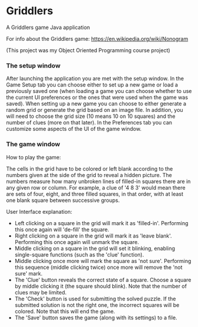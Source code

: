 # Griddlers
A Griddlers game Java application

For info about the Griddlers game: https://en.wikipedia.org/wiki/Nonogram

(This project was my Object Oriented Programming course project)

### The setup window
After launching the application you are met with the setup window.
In the Game Setup tab you can choose either to set up a new game or load a previously saved one (when loading a game you can choose whether to use the current UI preferences or
the ones that were used when the game was saved).
When setting up a new game you can choose to either generate a random grid or generate the grid based on an image file.
In addition, you will need to choose the grid size (10 means 10 on 10 squares) and the number of clues (more on that later).
In the Preferences tab you can customize some aspects of the UI of the game window.

### The game window
How to play the game:

 The cells in the grid have to be colored or left blank according to the numbers given at the side of the grid to reveal a hidden picture.
 The numbers measure how many unbroken lines of filled-in squares there are in any given row or column.
 For example, a clue of '4 8 3' would mean there are sets of four, eight, and three filled squares, in that order, with at least one blank square between successive groups.

User Interface explanation:
- Left clicking on a square in the grid will mark it as 'filled-in'. Performing this once again will 'de-fill' the square.
- Right clicking on a square in the grid will mark it as 'leave blank'. Performing this once again will unmark the square.
- Middle clicking on a square in the grid will set it blinking, enabling single-square functions (such as the 'clue' function).
- Middle clicking once more will mark the square as 'not sure'.
 Performing this sequence (middle clicking twice) once more will remove the 'not sure' mark.
- The 'Clue' button reveals the correct state of a square. Choose a square by middle clicking it (the square should blink).
 Note that the number of clues may be limited.
- The 'Check' button is used for submitting the solved puzzle. If the submitted solution is not the right one, the incorrect squares will be colored.
 Note that this will end the game.
- The 'Save' button saves the game (along with its settings) to a file.
